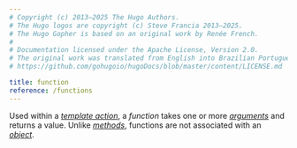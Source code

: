```yaml
---
# Copyright (c) 2013–2025 The Hugo Authors.
# The Hugo logos are copyright (c) Steve Francia 2013–2025.
# The Hugo Gopher is based on an original work by Renée French.
#
# Documentation licensed under the Apache License, Version 2.0.
# The original work was translated from English into Brazilian Portuguese.
# https://github.com/gohugoio/hugoDocs/blob/master/content/LICENSE.md

title: function
reference: /functions
---
```


Used within a [_template action_](g), a _function_ takes one or more [_arguments_](g) and returns a value. Unlike [_methods_](g), functions are not associated with an [_object_](g).
